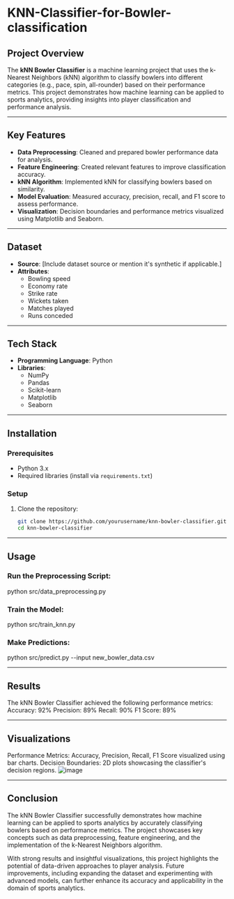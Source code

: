 # KNN-Classifier-for-Bowler-classification
  
## Project Overview  
The **kNN Bowler Classifier** is a machine learning project that uses the k-Nearest Neighbors (kNN) algorithm to classify bowlers into different categories (e.g., pace, spin, all-rounder) based on their performance metrics. This project demonstrates how machine learning can be applied to sports analytics, providing insights into player classification and performance analysis.

---

## Key Features  
- **Data Preprocessing**: Cleaned and prepared bowler performance data for analysis.  
- **Feature Engineering**: Created relevant features to improve classification accuracy.  
- **kNN Algorithm**: Implemented kNN for classifying bowlers based on similarity.  
- **Model Evaluation**: Measured accuracy, precision, recall, and F1 score to assess performance.  
- **Visualization**: Decision boundaries and performance metrics visualized using Matplotlib and Seaborn.

---

## Dataset  
- **Source**: [Include dataset source or mention it's synthetic if applicable.]  
- **Attributes**:  
  - Bowling speed  
  - Economy rate  
  - Strike rate  
  - Wickets taken  
  - Matches played  
  - Runs conceded  

---

## Tech Stack  
- **Programming Language**: Python  
- **Libraries**:  
  - NumPy  
  - Pandas  
  - Scikit-learn  
  - Matplotlib  
  - Seaborn  

---

## Installation  

### Prerequisites  
- Python 3.x  
- Required libraries (install via `requirements.txt`)  

### Setup  
1. Clone the repository:  
   ```bash
   git clone https://github.com/yourusername/knn-bowler-classifier.git
   cd knn-bowler-classifier

---

## Usage
### Run the Preprocessing Script:
 python src/data_preprocessing.py

### Train the Model:
python src/train_knn.py

### Make Predictions:
python src/predict.py --input new_bowler_data.csv

---

## Results
The kNN Bowler Classifier achieved the following performance metrics:
Accuracy: 92%
Precision: 89%
Recall: 90%
F1 Score: 89%

---

## Visualizations
Performance Metrics: Accuracy, Precision, Recall, F1 Score visualized using bar charts.
Decision Boundaries: 2D plots showcasing the classifier's decision regions.
![image](https://github.com/user-attachments/assets/f574c17a-89ad-4633-8ab3-f3c2d7396954)

---

## Conclusion
The kNN Bowler Classifier successfully demonstrates how machine learning can be applied to sports analytics by accurately classifying bowlers based on performance metrics. The project showcases key concepts such as data preprocessing, feature engineering, and the implementation of the k-Nearest Neighbors algorithm.

With strong results and insightful visualizations, this project highlights the potential of data-driven approaches to player analysis. Future improvements, including expanding the dataset and experimenting with advanced models, can further enhance its accuracy and applicability in the domain of sports analytics.
